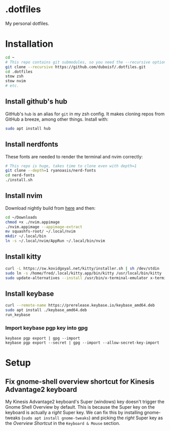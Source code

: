 # .dotfiles

My personal dotfiles.

# Installation

```sh
cd ~
# This repo contains git submodules, so you need the --recursive option
git clone --recursive https://github.com/duboisf/.dotfiles.git
cd .dotfiles
stow zsh
stow nvim
# etc.
```

## Install github's hub

GitHub's `hub` is an alias for `git` in my zsh config. It makes cloning repos from GitHub a breeze, among other things. Install with:

```sh
sudo apt install hub
```

## Install nerdfonts

These fonts are needed to render the terminal and nvim correctly:

```sh
# This repo is huge, takes time to clone even with depth=1
git clone --depth=1 ryanoasis/nerd-fonts
cd nerd-fonts
./install.sh
```

## Install nvim

Download nightly build from [here](https://github.com/neovim/neovim/releases/nightly) and then:

```sh
cd ~/Downloads
chmod +x ./nvim.appimage
./nvim.appimage --appimage-extract                                                                                                                                                                                        
mv squashfs-root/ ~/.local/nvim                                                                                                                                                                                           
mkdir ~/.local/bin
ln -s ~/.local/nvim/AppRun ~/.local/bin/nvim
```

## Install kitty

```sh
curl -L https://sw.kovidgoyal.net/kitty/installer.sh | sh /dev/stdin
sudo ln -s /home/fred/.local/kitty.app/bin/kitty /usr/local/bin/kitty
sudo update-alternatives --install /usr/bin/x-terminal-emulator x-terminal-emulator /usr/local/bin/kitty 100
```

## Install keybase

```sh
curl --remote-name https://prerelease.keybase.io/keybase_amd64.deb
sudo apt install ./keybase_amd64.deb
run_keybase
```

### Import keybase pgp key into gpg

```
keybase pgp export | gpg --import
keybase pgp export --secret | gpg --import --allow-secret-key-import
```

# Setup

## Fix gnome-shell overview shortcut for Kinesis Advantage2 keyboard

My Kinesis Advantage2 keyboard's Super (windows) key doesn't trigger the Gnome Shell Overview by default. This is because the Super key on the keyboard is actually a _right_ Super key. We can fix this by installing gnome-tweaks (`sudo apt install gnome-tweaks`) and picking the _right_ Super key as the _Overview Shortcut_ in the `Keyboard & Mouse` section.
